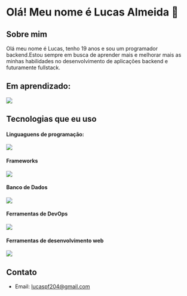 # Olá! Meu nome é Lucas Almeida 👋

## Sobre mim

Olá meu nome é Lucas, tenho 19 anos e sou um programador backend.Estou sempre em busca de aprender mais e melhorar mais as minhas habilidades no desenvolvimento de aplicações backend e futuramente fullstack.

## Em aprendizado:

<div style="display: flex; align-items: center; margin-bottom: 15px;">
  <a href='https://skillicons.dev'>
    <img src='https://skillicons.dev/icons?i=selenium'/>
  </a>
</div>

## Tecnologias que eu uso

#### Linguaguens de programação:

<div style="display: flex; align-items: center; margin-bottom: 15px;">
  <a href='https://skillicons.dev'>
    <img src='https://skillicons.dev/icons?i=js,ts,python'/>
  </a>
</div>

#### Frameworks

<div style="display: flex; align-items: center;">
  <a href='https://skillicons.dev'>
    <img src='https://skillicons.dev/icons?i=django,express'/>
  </a>
</div>

#### Banco de Dados

<div style="display: flex; align-items: center;">
  <a href='https://skillicons.dev'>
    <img src='https://skillicons.dev/icons?i=postgresql,sqlite'/>
  </a>
</div>

#### Ferramentas de DevOps

<div style="display: flex; align-items: center;">
  <a href='https://skillicons.dev'>
    <img src='https://skillicons.dev/icons?i=git'/>
  </a>
</div>

#### Ferramentas de desenvolvimento web

<div style="display: flex; align-items: center;">
  <a href='https://skillicons.dev'>
    <img src='https://skillicons.dev/icons?i=vite,html,css,tailwind,react,nodejs'/>
  </a>
</div>

## Contato

- Email: [lucaspf204@gmail.com](mailto:lucaspf204@gmail.com)
